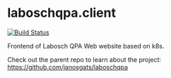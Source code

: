# laboschqpa.client 

[![Build Status](https://travis-ci.com/janosgats/laboschqpa.client.svg?branch=master)](https://travis-ci.com/janosgats/laboschqpa.client)

Frontend of Labosch QPA Web website based on k8s.


Check out the parent repo to learn about the project: https://github.com/janosgats/laboschqpa
